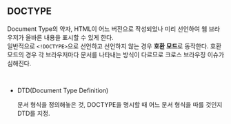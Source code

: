 ## DOCTYPE

Document Type의 약자, HTML이 어느 버전으로 작성되었나 미리 선언하여 웹 브라우저가 올바른 내용을 표시할 수 있게 한다.  
일반적으로 `<!DOCTYPE>`으로 선언하고 선언하지 않는 경우 **호환 모드**로 동작한다. 호환 모드의 경우 각 브라우저마다 문서를 나타내는 방식이 다르므로 크로스 브라우징 이슈가 심해진다.

<br>

- DTD(Document Type Definition)

  문서 형식을 정의해놓은 것, DOCTYPE을 명시할 때 어느 문서 형식을 따를 것인지 DTD를 지정.
